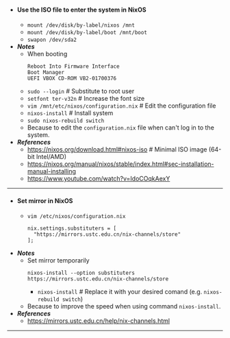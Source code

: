 - #### Use the ISO file to enter the system in NixOS
    - `mount /dev/disk/by-label/nixos /mnt`
    - `mount /dev/disk/by-label/boot /mnt/boot`
    - `swapon /dev/sda2`
- ***Notes***
    - When booting
      ```
      Reboot Into Firmware Interface
      Boot Manager
      UEFI VBOX CD-ROM VB2-01700376
      ```
    - `sudo --login` # Substitute to root user
    - `setfont ter-v32n` # Increase the font size
    - `vim /mnt/etc/nixos/configuration.nix` # Edit the configuration file
    - `nixos-install` # Install system
    - `sudo nixos-rebuild switch`
    - Because to edit the `configuration.nix` file when can't log in to the system.
- ***References***
    - https://nixos.org/download.html#nixos-iso # Minimal ISO image (64-bit Intel/AMD)
    - https://nixos.org/manual/nixos/stable/index.html#sec-installation-manual-installing
    - https://www.youtube.com/watch?v=IdoCOqkAexY
- ---
- #### Set mirror in NixOS
    - `vim /etc/nixos/configuration.nix`
      ```
      nix.settings.substituters = [
        "https://mirrors.ustc.edu.cn/nix-channels/store"
      ];
      ```
- ***Notes***
    - Set mirror temporarily
      ```
      nixos-install --option substituters https://mirrors.ustc.edu.cn/nix-channels/store
      ```
        - `nixos-install` # Replace it with your desired comand (e.g. `nixos-rebuild switch`)
    - Because to improve the speed when using command `nixos-install`.
- ***References***
    - https://mirrors.ustc.edu.cn/help/nix-channels.html
- ---
